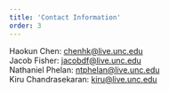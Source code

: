```yaml
---
title: 'Contact Information'
order: 3
---
```

Haokun Chen: chenhk@live.unc.edu<br/>
Jacob Fisher: jacobdf@live.unc.edu<br/>
Nathaniel Phelan: ntphelan@live.unc.edu<br/>
Kiru Chandrasekaran: kiru@live.unc.edu<br/>